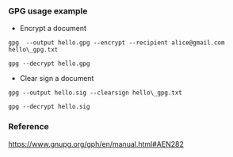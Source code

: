 ### GPG usage example
  * Encrypt a document
```
gpg  --output hello.gpg --encrypt --recipient alice@gmail.com hello\_gpg.txt

gpg --decrypt hello.gpg
```

  * Clear sign a document
```
gpg --output hello.sig --clearsign hello\_gpg.txt

gpg --decrypt hello.sig
```

### Reference
https://www.gnupg.org/gph/en/manual.html#AEN282
